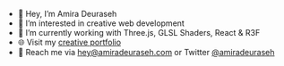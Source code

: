 - 👋  Hey, I’m Amira Deuraseh
- 👀  I’m interested in creative web development
- 🌱  I’m currently working with Three.js, GLSL Shaders, React & R3F
- 🌐  Visit my [creative portfolio](https://amiradeuraseh.com)
- 💌  Reach me via <hey@amiradeuraseh.com> or Twitter [@amiradeuraseh](https://twitter.com/amiradeuraseh)

